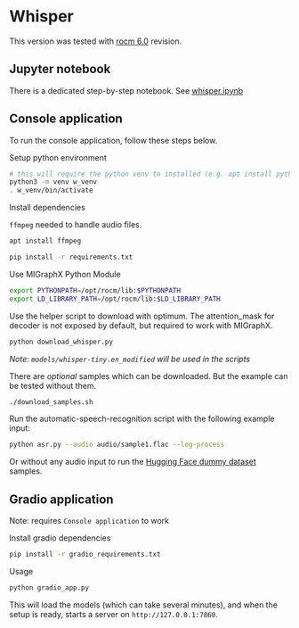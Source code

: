 # Whisper

This version was tested with [rocm 6.0](https://github.com/ROCmSoftwarePlatform/AMDMIGraphX/tree/rocm-6.0.0) revision.

## Jupyter notebook

There is a dedicated step-by-step notebook. See [whisper.ipynb](./whisper.ipynb)

## Console application

To run the console application, follow these steps below.

Setup python environment

```bash
# this will require the python venv to installed (e.g. apt install python3.8-venv)
python3 -m venv w_venv
. w_venv/bin/activate
```

Install dependencies

`ffmpeg` needed to handle audio files.

```bash
apt install ffmpeg
```

```bash
pip install -r requirements.txt
```

Use MIGraphX Python Module

```bash
export PYTHONPATH=/opt/rocm/lib:$PYTHONPATH
export LD_LIBRARY_PATH=/opt/rocm/lib:$LD_LIBRARY_PATH
```

Use the helper script to download with optimum.
The attention_mask for decoder is not exposed by default, but required to work with MIGraphX.

```bash
python download_whisper.py
```

*Note: `models/whisper-tiny.en_modified` will be used in the scripts*

There are *optional* samples which can be downloaded. But the example can be tested without them.

```bash
./download_samples.sh
```

Run the automatic-speech-recognition script with the following example input:

```bash
python asr.py --audio audio/sample1.flac --log-process
```

Or without any audio input to run the [Hugging Face dummy dataset](https://huggingface.co/datasets/hf-internal-testing/librispeech_asr_dummy) samples.


## Gradio application

Note: requires `Console application` to work

Install gradio dependencies

```bash
pip install -r gradio_requirements.txt
```

Usage

```bash
python gradio_app.py
```

This will load the models (which can take several minutes), and when the setup is ready, starts a server on `http://127.0.0.1:7860`.
